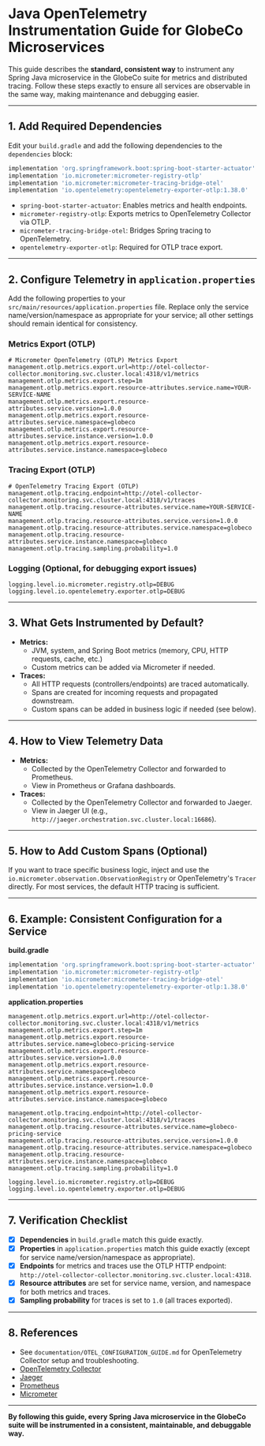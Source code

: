 # Java OpenTelemetry Instrumentation Guide for GlobeCo Microservices

This guide describes the **standard, consistent way** to instrument any Spring Java microservice in the GlobeCo suite for metrics and distributed tracing. Follow these steps exactly to ensure all services are observable in the same way, making maintenance and debugging easier.

---

## 1. Add Required Dependencies

Edit your `build.gradle` and add the following dependencies to the `dependencies` block:

```groovy
implementation 'org.springframework.boot:spring-boot-starter-actuator'
implementation 'io.micrometer:micrometer-registry-otlp'
implementation 'io.micrometer:micrometer-tracing-bridge-otel'
implementation 'io.opentelemetry:opentelemetry-exporter-otlp:1.38.0'
```

- `spring-boot-starter-actuator`: Enables metrics and health endpoints.
- `micrometer-registry-otlp`: Exports metrics to OpenTelemetry Collector via OTLP.
- `micrometer-tracing-bridge-otel`: Bridges Spring tracing to OpenTelemetry.
- `opentelemetry-exporter-otlp`: Required for OTLP trace export.

---

## 2. Configure Telemetry in `application.properties`

Add the following properties to your `src/main/resources/application.properties` file. Replace only the service name/version/namespace as appropriate for your service; all other settings should remain identical for consistency.

### Metrics Export (OTLP)
```properties
# Micrometer OpenTelemetry (OTLP) Metrics Export
management.otlp.metrics.export.url=http://otel-collector-collector.monitoring.svc.cluster.local:4318/v1/metrics
management.otlp.metrics.export.step=1m
management.otlp.metrics.export.resource-attributes.service.name=YOUR-SERVICE-NAME
management.otlp.metrics.export.resource-attributes.service.version=1.0.0
management.otlp.metrics.export.resource-attributes.service.namespace=globeco
management.otlp.metrics.export.resource-attributes.service.instance.version=1.0.0
management.otlp.metrics.export.resource-attributes.service.instance.namespace=globeco
```

### Tracing Export (OTLP)
```properties
# OpenTelemetry Tracing Export (OTLP)
management.otlp.tracing.endpoint=http://otel-collector-collector.monitoring.svc.cluster.local:4318/v1/traces
management.otlp.tracing.resource-attributes.service.name=YOUR-SERVICE-NAME
management.otlp.tracing.resource-attributes.service.version=1.0.0
management.otlp.tracing.resource-attributes.service.namespace=globeco
management.otlp.tracing.resource-attributes.service.instance.namespace=globeco
management.otlp.tracing.sampling.probability=1.0
```

### Logging (Optional, for debugging export issues)
```properties
logging.level.io.micrometer.registry.otlp=DEBUG
logging.level.io.opentelemetry.exporter.otlp=DEBUG
```

---

## 3. What Gets Instrumented by Default?

- **Metrics:**
  - JVM, system, and Spring Boot metrics (memory, CPU, HTTP requests, cache, etc.)
  - Custom metrics can be added via Micrometer if needed.
- **Traces:**
  - All HTTP requests (controllers/endpoints) are traced automatically.
  - Spans are created for incoming requests and propagated downstream.
  - Custom spans can be added in business logic if needed (see below).

---

## 4. How to View Telemetry Data

- **Metrics:**
  - Collected by the OpenTelemetry Collector and forwarded to Prometheus.
  - View in Prometheus or Grafana dashboards.
- **Traces:**
  - Collected by the OpenTelemetry Collector and forwarded to Jaeger.
  - View in Jaeger UI (e.g., `http://jaeger.orchestration.svc.cluster.local:16686`).

---

## 5. How to Add Custom Spans (Optional)

If you want to trace specific business logic, inject and use the `io.micrometer.observation.ObservationRegistry` or OpenTelemetry's `Tracer` directly. For most services, the default HTTP tracing is sufficient.

---

## 6. Example: Consistent Configuration for a Service

**build.gradle**
```groovy
implementation 'org.springframework.boot:spring-boot-starter-actuator'
implementation 'io.micrometer:micrometer-registry-otlp'
implementation 'io.micrometer:micrometer-tracing-bridge-otel'
implementation 'io.opentelemetry:opentelemetry-exporter-otlp:1.38.0'
```

**application.properties**
```properties
management.otlp.metrics.export.url=http://otel-collector-collector.monitoring.svc.cluster.local:4318/v1/metrics
management.otlp.metrics.export.step=1m
management.otlp.metrics.export.resource-attributes.service.name=globeco-pricing-service
management.otlp.metrics.export.resource-attributes.service.version=1.0.0
management.otlp.metrics.export.resource-attributes.service.namespace=globeco
management.otlp.metrics.export.resource-attributes.service.instance.version=1.0.0
management.otlp.metrics.export.resource-attributes.service.instance.namespace=globeco

management.otlp.tracing.endpoint=http://otel-collector-collector.monitoring.svc.cluster.local:4318/v1/traces
management.otlp.tracing.resource-attributes.service.name=globeco-pricing-service
management.otlp.tracing.resource-attributes.service.version=1.0.0
management.otlp.tracing.resource-attributes.service.namespace=globeco
management.otlp.tracing.resource-attributes.service.instance.namespace=globeco
management.otlp.tracing.sampling.probability=1.0

logging.level.io.micrometer.registry.otlp=DEBUG
logging.level.io.opentelemetry.exporter.otlp=DEBUG
```

---

## 7. Verification Checklist

- [x] **Dependencies** in `build.gradle` match this guide exactly.
- [x] **Properties** in `application.properties` match this guide exactly (except for service name/version/namespace as appropriate).
- [x] **Endpoints** for metrics and traces use the OTLP HTTP endpoint: `http://otel-collector-collector.monitoring.svc.cluster.local:4318`.
- [x] **Resource attributes** are set for service name, version, and namespace for both metrics and traces.
- [x] **Sampling probability** for traces is set to `1.0` (all traces exported).

---

## 8. References
- See `documentation/OTEL_CONFIGURATION_GUIDE.md` for OpenTelemetry Collector setup and troubleshooting.
- [OpenTelemetry Collector](https://opentelemetry.io/docs/collector/)
- [Jaeger](https://www.jaegertracing.io/)
- [Prometheus](https://prometheus.io/)
- [Micrometer](https://micrometer.io/)

---

**By following this guide, every Spring Java microservice in the GlobeCo suite will be instrumented in a consistent, maintainable, and debuggable way.**
